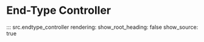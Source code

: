 # End-Type Controller

::: src.endtype_controller
    rendering:
        show_root_heading: false
        show_source: true
